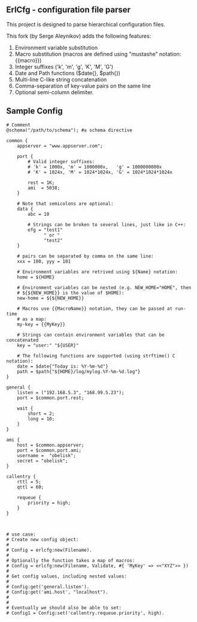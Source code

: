## ErlCfg - configuration file parser ##

This project is designed to parse hierarchical configuration files.

This fork (by Serge Aleynikov) adds the following features:

1. Environment variable substitution
2. Macro substitution (macros are defined using "mustashe" notation: {{macro}})
3. Integer suffixes ('k', 'm', 'g', 'K', 'M', 'G')
4. Date and Path functions ($date{}, $path{})
5. Multi-line C-like string concatenation
6. Comma-separation of key-value pairs on the same line
7. Optional semi-column delimiter.

## Sample Config ##

```
# Comment
@schema("/path/to/schema"); #a schema directive

common {
    appserver = "www.appserver.com";

    port {
        # Valid integer suffixes:
        # 'k' = 1000x, 'm' = 1000000x,   'g' = 1000000000x
        # 'K' = 1024x, 'M' = 1024*1024x, 'G' = 1024*1024*1024x

        rest = 1K;
        ami  = 5038;
    }

    # Note that semicolons are optional:
    data {
        abc = 10

        # Strings can be broken to several lines, just like in C++:
        efg = "test1"
              " or "
              "test2"
    }

    # pairs can be separated by comma on the same line:
    xxx = 100, yyy = 101

    # Environment variables are retrived using ${Name} notation:
    home = ${HOME}
    
    # Environment variables can be nested (e.g. NEW_HOME="HOME", then
    # ${${NEW_HOME}} is the value of $HOME):
    new-home = ${${NEW_HOME}}

    # Macros use {{MacroName}} notation, they can be passed at run-time
    # as a map:
    my-key = {{MyKey}}

    # Strings can contain environment variables that can be concatenated
    key = "user:" "${USER}"

    # The following functions are supported (using strftime() C notation):
    date = $date{"Today is: %Y-%m-%d"}
    path = $path{"${HOME}/log/mylog.%Y-%m-%d.log"}
}

general {
    listen = ("192.168.5.3", "168.99.5.23");
    port = $common.port.rest;

    wait {
        short = 2;
        long = 10;
    }
}

ami {
    host = $common.appserver;
    port = $common.port.ami;
    username =  "obelisk";
    secret = "obelisk";
}

callentry {
    rttl = 5;
    qttl = 60;

    requeue {
        priority = high;
    }
}



# use case:
# Create new config object:
#
# Config = erlcfg:new(Filename).
# 
# Optionally the function takes a map of macros:
# Config = erlcfg:new(Filename, Validate, #{ 'MyKey' => <<"XYZ">> })
# 
# Get config values, including nested values:
#
# Config:get('general.listen').
# Config:get('ami.host', "localhost").
#
#
# Eventually we should also be able to set:
# Config1 = Config:set('callentry.requeue.priority', high).
```
